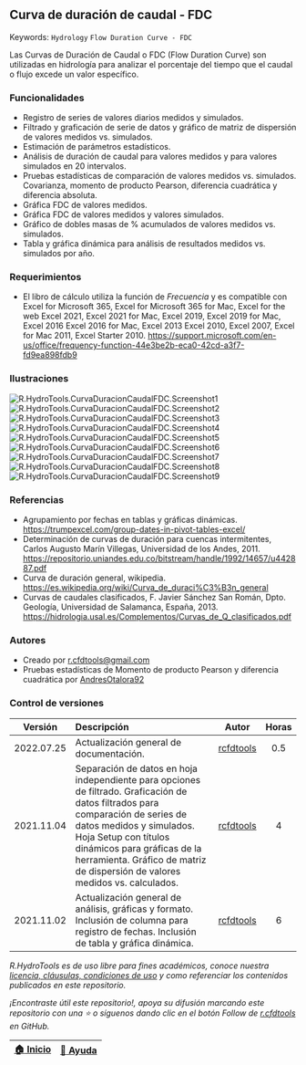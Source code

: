 ## Curva de duración de caudal - FDC
Keywords: `Hydrology` `Flow Duration Curve - FDC` 

Las Curvas de Duración de Caudal o FDC (Flow Duration Curve) son utilizadas en hidrología para analizar el porcentaje del tiempo que el caudal o flujo excede un valor específico. 


### Funcionalidades

* Registro de series de valores diarios medidos y simulados.
* Filtrado y graficación de serie de datos y gráfico de matriz de dispersión de valores medidos vs. simulados.
* Estimación de parámetros estadísticos.
* Análisis de duración de caudal para valores medidos y para valores simulados en 20 intervalos.
* Pruebas estadísticas de comparación de valores medidos vs. simulados. Covarianza, momento de producto Pearson, diferencia cuadrática y diferencia absoluta.
* Gráfica FDC de valores medidos.
* Gráfica FDC de valores medidos y valores simulados.
* Gráfico de dobles masas de % acumulados de valores medidos vs. simulados.
* Tabla y gráfica dinámica para análisis de resultados medidos vs. simulados por año.


### Requerimientos

* El libro de cálculo utiliza la función de _Frecuencia_ y es compatible con Excel for Microsoft 365, Excel for Microsoft 365 for Mac, Excel for the web Excel 2021, Excel 2021 for Mac, Excel 2019, Excel 2019 for Mac, Excel 2016 Excel 2016 for Mac, Excel 2013 Excel 2010, Excel 2007, Excel for Mac 2011, Excel Starter 2010. https://support.microsoft.com/en-us/office/frequency-function-44e3be2b-eca0-42cd-a3f7-fd9ea898fdb9


### Ilustraciones

![R.HydroTools.CurvaDuracionCaudalFDC.Screenshot1](https://github.com/rcfdtools/R.HydroTools/blob/main/CurvaDuracionCaudal/Screenshot/Screenshot1.png)
![R.HydroTools.CurvaDuracionCaudalFDC.Screenshot2](https://github.com/rcfdtools/R.HydroTools/blob/main/CurvaDuracionCaudal/Screenshot/Screenshot2.png)
![R.HydroTools.CurvaDuracionCaudalFDC.Screenshot3](https://github.com/rcfdtools/R.HydroTools/blob/main/CurvaDuracionCaudal/Screenshot/Screenshot3.png)
![R.HydroTools.CurvaDuracionCaudalFDC.Screenshot4](https://github.com/rcfdtools/R.HydroTools/blob/main/CurvaDuracionCaudal/Screenshot/Screenshot4.png)
![R.HydroTools.CurvaDuracionCaudalFDC.Screenshot5](https://github.com/rcfdtools/R.HydroTools/blob/main/CurvaDuracionCaudal/Screenshot/Screenshot5.png)
![R.HydroTools.CurvaDuracionCaudalFDC.Screenshot6](https://github.com/rcfdtools/R.HydroTools/blob/main/CurvaDuracionCaudal/Screenshot/Screenshot6.png)
![R.HydroTools.CurvaDuracionCaudalFDC.Screenshot7](https://github.com/rcfdtools/R.HydroTools/blob/main/CurvaDuracionCaudal/Screenshot/Screenshot7.png)
![R.HydroTools.CurvaDuracionCaudalFDC.Screenshot8](https://github.com/rcfdtools/R.HydroTools/blob/main/CurvaDuracionCaudal/Screenshot/Screenshot8.png)
![R.HydroTools.CurvaDuracionCaudalFDC.Screenshot9](https://github.com/rcfdtools/R.HydroTools/blob/main/CurvaDuracionCaudal/Screenshot/Screenshot9.png)


### Referencias

* Agrupamiento por fechas en tablas y gráficas dinámicas. https://trumpexcel.com/group-dates-in-pivot-tables-excel/
* Determinación de curvas de duración para cuencas intermitentes, Carlos Augusto Marín Villegas, Universidad de los Andes, 2011. https://repositorio.uniandes.edu.co/bitstream/handle/1992/14657/u442887.pdf
* Curva de duración general, wikipedia. https://es.wikipedia.org/wiki/Curva_de_duraci%C3%B3n_general
* Curvas de caudales clasificados, F. Javier Sánchez San Román, Dpto. Geología, Universidad de Salamanca, España, 2013. https://hidrologia.usal.es/Complementos/Curvas_de_Q_clasificados.pdf


### Autores

* Creado por r.cfdtools@gmail.com
* Pruebas estadísticas de Momento de producto Pearson y diferencia cuadrática por [AndresOtalora92](https://github.com/AndresOtalora92) 


### Control de versiones

| Versión     | Descripción                                                                                                                                                                                                                                                                                       | Autor                                      | Horas |
|-------------|:--------------------------------------------------------------------------------------------------------------------------------------------------------------------------------------------------------------------------------------------------------------------------------------------------|--------------------------------------------|:-----:|
| 2022.07.25  | Actualización general de documentación.                                                                                                                                                                                                                                                           | [rcfdtools](https://github.com/rcfdtools)  |  0.5  |
| 2021.11.04  | Separación de datos en hoja independiente para opciones de filtrado. Graficación de datos filtrados para comparación de series de datos medidos y simulados. Hoja Setup con títulos dinámicos para gráficas de la herramienta. Gráfico de matriz de dispersión de valores medidos vs. calculados. | [rcfdtools](https://github.com/rcfdtools)  |   4   |
| 2021.11.02  | Actualización general de análisis, gráficas y formato. Inclusión de columna para registro de fechas. Inclusión de tabla y gráfica dinámica.                                                                                                                                                       | [rcfdtools](https://github.com/rcfdtools)  |   6   |

_R.HydroTools es de uso libre para fines académicos, conoce nuestra [licencia, cláusulas, condiciones de uso](https://github.com/rcfdtools/R.HydroTools/wiki/License) y como referenciar los contenidos publicados en este repositorio._

_¡Encontraste útil este repositorio!, apoya su difusión marcando este repositorio con una ⭐ o síguenos dando clic en el botón Follow de [r.cfdtools](https://github.com/rcfdtools) en GitHub._

| [:house: Inicio](https://github.com/rcfdtools/R.HydroTools/wiki) | [:beginner: Ayuda](https://github.com/rcfdtools/R.HydroTools/discussions/5) |
|------------------------------------------------------------------|-----------------------------------------------------------------------------|
